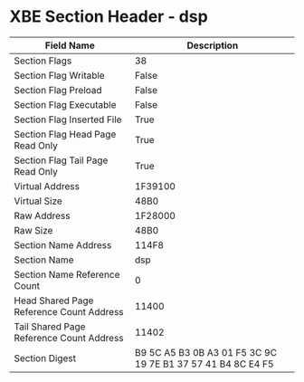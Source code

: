 # XBE Section Header - dsp

| Field Name | Description |
|---|---|
| Section Flags | 38 |
| Section Flag Writable | False |
| Section Flag Preload | False |
| Section Flag Executable | False |
| Section Flag Inserted File | True |
| Section Flag Head Page Read Only | True |
| Section Flag Tail Page Read Only | True |
| Virtual Address | 1F39100 |
| Virtual Size | 48B0 |
| Raw Address | 1F28000 |
| Raw Size | 48B0 |
| Section Name Address | 114F8 |
| Section Name | dsp |
| Section Name Reference Count | 0 |
| Head Shared Page Reference Count Address | 11400 |
| Tail Shared Page Reference Count Address | 11402 |
| Section Digest | B9 5C A5 B3 0B A3 01 F5 3C 9C 19 7E B1 37 57 41 B4 8C E4 F5 |
